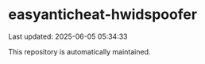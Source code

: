 # easyanticheat-hwidspoofer

Last updated: 2025-06-05 05:34:33

This repository is automatically maintained.

